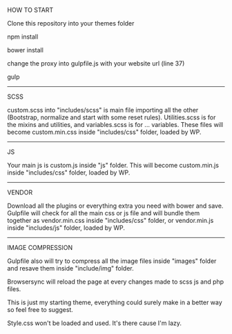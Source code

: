 HOW TO START

Clone this repository into your themes folder

npm install

bower install

change the proxy into gulpfile.js with your website url (line 37)

gulp
 
********************************
 
 
SCSS

custom.scss into "includes/scss" is main file importing all the other (Bootstrap, normalize and start with some reset rules). Utilities.scss is for the mixins and utilities, and variables.scss is for ... variables.
These files will become custom.min.css inside "includes/css" folder, loaded by WP.
 
********************************
 
JS
 
Your main js is custom.js inside "js" folder. This will become custom.min.js inside "includes/css" folder, loaded by WP.
 
********************************
 
VENDOR
 
Download all the plugins or everything extra you need with bower and save. Gulpfile will check for all the main css or js file and will bundle them together as vendor.min.css inside "includes/css" folder, or vendor.min.js inside "includes/js" folder, loaded by WP.
 
********************************
 
IMAGE COMPRESSION
 
Gulpfile also will try to compress all the image files inside "images" folder and resave them inside "include/img" folder.


Browsersync will reload the page at every changes made to scss js and php files.


This is just my starting theme, everything could surely make in a better way so feel free to suggest.


Style.css won't be loaded and used. It's there cause I'm lazy.
